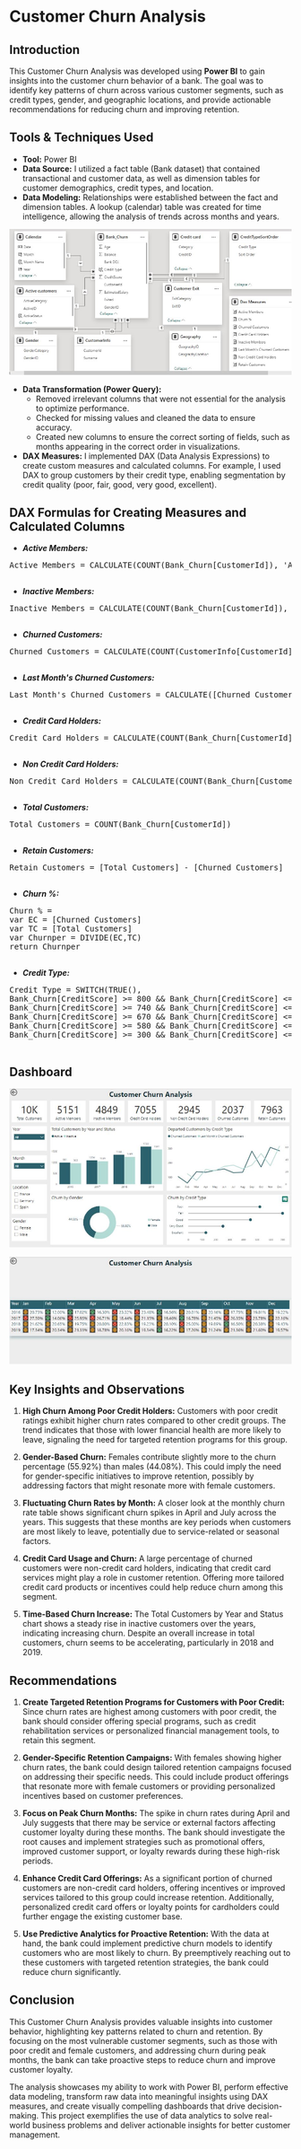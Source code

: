 # Customer Churn Analysis

## Introduction
This Customer Churn Analysis was developed using **Power BI** to gain insights into the customer churn behavior of a bank. The goal was to identify key patterns of churn across various customer segments, such as credit types, gender, and geographic locations, and provide actionable recommendations for reducing churn and improving retention.

## Tools & Techniques Used
- **Tool:** Power BI
- **Data Source:** I utilized a fact table (Bank dataset) that contained transactional and customer data, as well as dimension tables for customer demographics, credit types, and location.
- **Data Modeling:** Relationships were established between the fact and dimension tables. A lookup (calendar) table was created for time intelligence, allowing the analysis of trends across months and years.

![](model.JPG)

- **Data Transformation (Power Query):**
  - Removed irrelevant columns that were not essential for the analysis to optimize performance.
  - Checked for missing values and cleaned the data to ensure accuracy.
  - Created new columns to ensure the correct sorting of fields, such as months appearing in the correct order in visualizations.
- **DAX Measures:** I implemented DAX (Data Analysis Expressions) to create custom measures and calculated columns. For example, I used DAX to group customers by their credit type, enabling segmentation by credit quality (poor, fair, good, very good, excellent).

## DAX Formulas for Creating Measures and Calculated Columns
- **_Active Members:_**
<pre>
Active Members = CALCULATE(COUNT(Bank_Churn[CustomerId]), 'Active customers'[ActiveCategory] = "Active Member")
  </pre>

- **_Inactive Members:_**
<pre>
Inactive Members = CALCULATE(COUNT(Bank_Churn[CustomerId]), 'Active customers'[ActiveCategory] = "Inactive Member")
  </pre>

- **_Churned Customers:_**
<pre>
Churned Customers = CALCULATE(COUNT(CustomerInfo[CustomerId]), 'Customer Exit'[ExitCategory] = "Exit")
  </pre>

- **_Last Month's Churned Customers:_**
<pre>
Last Month's Churned Customers = CALCULATE([Churned Customers], PREVIOUSMONTH('Calendar'[Date]))
  </pre>

- **_Credit Card Holders:_**
<pre>
Credit Card Holders = CALCULATE(COUNT(Bank_Churn[CustomerId]), 'Credit card'[Category] = "credit card holder")
  </pre>

- **_Non Credit Card Holders:_**
<pre>
Non Credit Card Holders = CALCULATE(COUNT(Bank_Churn[CustomerId]), 'Credit card'[Category] = "non credit card holder")
  </pre>

- **_Total Customers:_**
<pre>
Total Customers = COUNT(Bank_Churn[CustomerId])
  </pre>  

- **_Retain Customers:_**
<pre>
Retain Customers = [Total Customers] - [Churned Customers]
  </pre>

- **_Churn %:_**
<pre>
Churn % = 
var EC = [Churned Customers]
var TC = [Total Customers]
var Churnper = DIVIDE(EC,TC)
return Churnper
  </pre>

- **_Credit Type:_**
<pre>
Credit Type = SWITCH(TRUE(), 
Bank_Churn[CreditScore] >= 800 && Bank_Churn[CreditScore] <= 850, "Excellent", 
Bank_Churn[CreditScore] >= 740 && Bank_Churn[CreditScore] <= 799, "Very Good", 
Bank_Churn[CreditScore] >= 670 && Bank_Churn[CreditScore] <= 739, "Good", 
Bank_Churn[CreditScore] >= 580 && Bank_Churn[CreditScore] <= 669, "Fair", 
Bank_Churn[CreditScore] >= 300 && Bank_Churn[CreditScore] <= 579, "Poor")
  </pre>

## Dashboard

![](dashboard1.JPG)

![](dashboard2.JPG)

## Key Insights and Observations
1. **High Churn Among Poor Credit Holders:** Customers with poor credit ratings exhibit higher churn rates compared to other credit groups. The trend indicates that those with lower financial health are more likely to leave, signaling the need for targeted retention programs for this group.

2. **Gender-Based Churn:** Females contribute slightly more to the churn percentage (55.92%) than males (44.08%). This could imply the need for gender-specific initiatives to improve retention, possibly by addressing factors that might resonate more with female customers.

3. **Fluctuating Churn Rates by Month:** A closer look at the monthly churn rate table shows significant churn spikes in April and July across the years. This suggests that these months are key periods when customers are most likely to leave, potentially due to service-related or seasonal factors.

4. **Credit Card Usage and Churn:** A large percentage of churned customers were non-credit card holders, indicating that credit card services might play a role in customer retention. Offering more tailored credit card products or incentives could help reduce churn among this segment.

5. **Time-Based Churn Increase:** The Total Customers by Year and Status chart shows a steady rise in inactive customers over the years, indicating increasing churn. Despite an overall increase in total customers, churn seems to be accelerating, particularly in 2018 and 2019.

## Recommendations
1. **Create Targeted Retention Programs for Customers with Poor Credit:** Since churn rates are highest among customers with poor credit, the bank should consider offering special programs, such as credit rehabilitation services or personalized financial management tools, to retain this segment.

2. **Gender-Specific Retention Campaigns:** With females showing higher churn rates, the bank could design tailored retention campaigns focused on addressing their specific needs. This could include product offerings that resonate more with female customers or providing personalized incentives based on customer preferences.

3. **Focus on Peak Churn Months:** The spike in churn rates during April and July suggests that there may be service or external factors affecting customer loyalty during these months. The bank should investigate the root causes and implement strategies such as promotional offers, improved customer support, or loyalty rewards during these high-risk periods.

4. **Enhance Credit Card Offerings:** As a significant portion of churned customers are non-credit card holders, offering incentives or improved services tailored to this group could increase retention. Additionally, personalized credit card offers or loyalty points for cardholders could further engage the existing customer base.

5. **Use Predictive Analytics for Proactive Retention:** With the data at hand, the bank could implement predictive churn models to identify customers who are most likely to churn. By preemptively reaching out to these customers with targeted retention strategies, the bank could reduce churn significantly.

## Conclusion
This Customer Churn Analysis provides valuable insights into customer behavior, highlighting key patterns related to churn and retention. By focusing on the most vulnerable customer segments, such as those with poor credit and female customers, and addressing churn during peak months, the bank can take proactive steps to reduce churn and improve customer loyalty.

The analysis showcases my ability to work with Power BI, perform effective data modeling, transform raw data into meaningful insights using DAX measures, and create visually compelling dashboards that drive decision-making. This project exemplifies the use of data analytics to solve real-world business problems and deliver actionable insights for better customer management.
